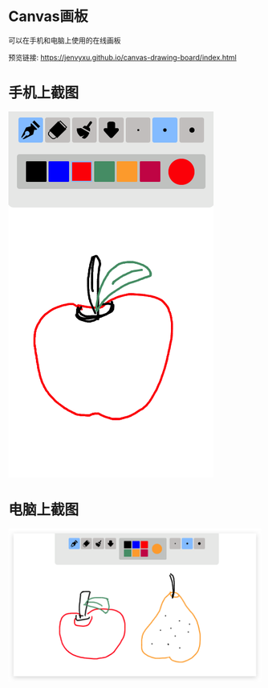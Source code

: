 # Canvas画板
可以在手机和电脑上使用的在线画板

预览链接: https://jenvyxu.github.io/canvas-drawing-board/index.html

# 手机上截图
![image](https://github.com/JenvyXU/Canvas-demo/blob/master/canvas-phone.PNG)
# 电脑上截图
![image](https://github.com/JenvyXU/Canvas-demo/blob/master/canvas-pc.PNG)
